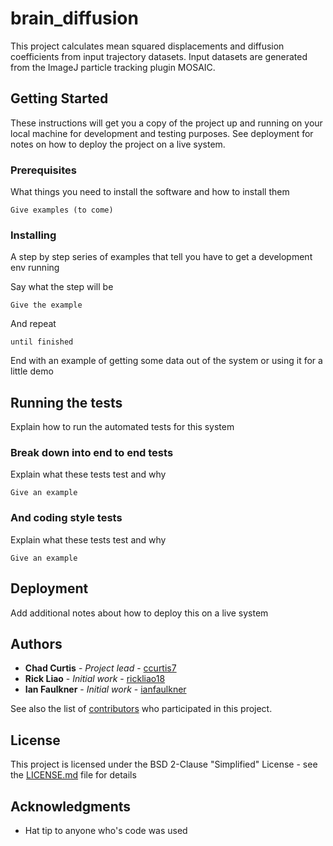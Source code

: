 # brain_diffusion

This project calculates mean squared displacements and diffusion coefficients from
input trajectory datasets.  Input datasets are generated from the ImageJ particle
tracking plugin MOSAIC.

## Getting Started

These instructions will get you a copy of the project up and running on your local machine for development and testing purposes. See deployment for notes on how to deploy the project on a live system.

### Prerequisites

What things you need to install the software and how to install them

```
Give examples (to come)
```

### Installing

A step by step series of examples that tell you have to get a development env running

Say what the step will be

```
Give the example
```

And repeat

```
until finished
```

End with an example of getting some data out of the system or using it for a little demo

## Running the tests

Explain how to run the automated tests for this system

### Break down into end to end tests

Explain what these tests test and why

```
Give an example
```

### And coding style tests

Explain what these tests test and why

```
Give an example
```

## Deployment

Add additional notes about how to deploy this on a live system

## Authors

* **Chad Curtis** - *Project lead* - [ccurtis7](https://github.com/ccurtis7)
* **Rick Liao** - *Initial work* - [rickliao18](https://github.com/rickliao18)
* **Ian Faulkner** - *Initial work* - [ianfaulkner](https://github.com/ianfaulkner)

See also the list of [contributors](https://github.com/ccurtis7/brain_diffusion/graphs/contributors) who participated in this project.

## License

This project is licensed under the BSD 2-Clause "Simplified" License - see the [LICENSE.md](LICENSE.md) file for details

## Acknowledgments

* Hat tip to anyone who's code was used
